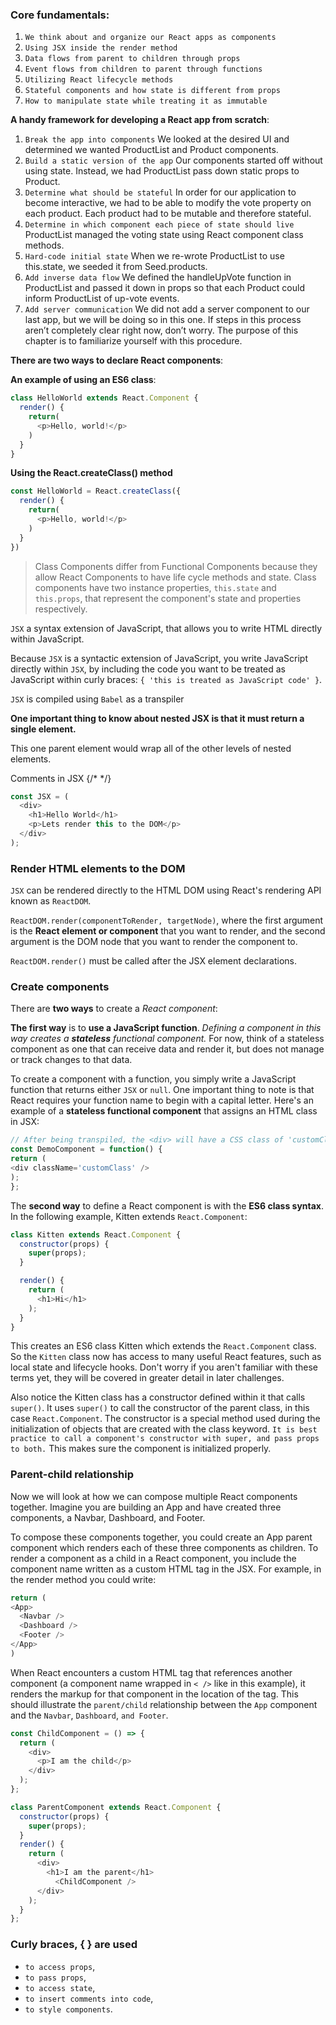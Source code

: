 
### Core fundamentals:
1. `We think about and organize our React apps as components`
2. `Using JSX inside the render method`
3. `Data flows from parent to children through props`
4. `Event flows from children to parent through functions`
5. `Utilizing React lifecycle methods`
6. `Stateful components and how state is different from props` 
7. `How to manipulate state while treating it as immutable`

**A handy framework for developing a React app from scratch**:
1. `Break the app into components`
We looked at the desired UI and determined we wanted ProductList and Product components.
2. `Build a static version of the app`
Our components started off without using state. Instead, we had ProductList pass down static props to Product.
3. `Determine what should be stateful`
In order for our application to become interactive, we had to be able to modify the vote property on each product. Each product had to be mutable and therefore stateful.
4. `Determine in which component each piece of state should live`
ProductList managed the voting state using React component class methods.
5. `Hard-code initial state`
When we re-wrote ProductList to use this.state, we seeded it from Seed.products.
6. `Add inverse data flow`
We defined the handleUpVote function in ProductList and passed it down in props so that each Product could inform ProductList of up-vote events.
7. `Add server communication`
We did not add a server component to our last app, but we will be doing so in this one.
If steps in this process aren’t completely clear right now, don’t worry. The purpose of this chapter is to familiarize yourself with this procedure.

**There are two ways to declare React components**: 

**An example of using an ES6 class**:
```js
class HelloWorld extends React.Component { 
  render() { 
    return(
      <p>Hello, world!</p>
    ) 
  }
}
```
**Using the React.createClass() method**
```js
const HelloWorld = React.createClass({ 
  render() {
    return(
      <p>Hello, world!</p>
    ) 
  }
})
```

> Class Components differ from Functional Components because they allow React Components to have life cycle methods and state.
Class components have two instance properties, `this.state` and `this.props`, that represent the component's state and  properties respectively.

`JSX` a syntax extension of JavaScript, that allows you to write HTML directly within JavaScript.

Because `JSX` is a syntactic extension of JavaScript, you write JavaScript directly within `JSX`, by including the code you want to be treated as JavaScript within curly braces: `{ 'this is treated as JavaScript code' }`. 

`JSX` is compiled using `Babel` as a transpiler

**One important thing to know about nested JSX is that it must return a single element.**

This one parent element would wrap all of the other levels of nested elements.

Comments in JSX {/* */} 
```js
const JSX = (
  <div>
    <h1>Hello World</h1>
    <p>Lets render this to the DOM</p>
  </div>
);
```

### Render HTML elements to the DOM

`JSX` can be rendered directly to the HTML DOM using React's rendering API known as `ReactDOM`.

`ReactDOM.render(componentToRender, targetNode)`, where the first argument is the **React element or component** that you want to render, and the second argument is the DOM node that you want to render the component to.

`ReactDOM.render()` must be called after the JSX element declarations.

### Create components

There are **two ways** to create a *React component*:

**The first way** is to **use a JavaScript function**. 
*Defining a component in this way creates a **stateless** functional component.* For now, think of a stateless component as one that can receive data and render it, but does not manage or track changes to that data. 

To create a component with a function, you simply write a JavaScript function that returns either `JSX` or `null`. One important thing to note is that React requires your function name to begin with a capital letter. Here's an example of a **stateless functional component** that assigns an HTML class in JSX:

```js
// After being transpiled, the <div> will have a CSS class of 'customClass'
const DemoComponent = function() {
return (
<div className='customClass' />
);
};
```

The **second way** to define a React component is with the **ES6 class syntax**. In the following example, Kitten extends `React.Component`:

```js
class Kitten extends React.Component {
  constructor(props) {
    super(props);
  }

  render() {
    return (
      <h1>Hi</h1>
    );
  }
}
```

This creates an ES6 class Kitten which extends the `React.Component` class. So the `Kitten` class now has access to many useful React features, such as local state and lifecycle hooks. Don't worry if you aren't familiar with these terms yet, they will be covered in greater detail in later challenges.

Also notice the Kitten class has a constructor defined within it that calls `super()`. It uses `super()` to call the constructor of the parent class, in this case `React.Component`. The constructor is a special method used during the initialization of objects that are created with the class keyword. `It is best practice to call a component's constructor with super, and pass props to both.` This makes sure the component is initialized properly. 

### Parent-child relationship

Now we will look at how we can compose multiple React components together. Imagine you are building an App and have created three components, a Navbar, Dashboard, and Footer.

To compose these components together, you could create an App parent component which renders each of these three components as children. To render a component as a child in a React component, you include the component name written as a custom HTML tag in the JSX. For example, in the render method you could write:

```js
return (
<App>
  <Navbar />
  <Dashboard />
  <Footer />
</App>
)
```

When React encounters a custom HTML tag that references another component (a component name wrapped in `< />` like in this example), it renders the markup for that component in the location of the tag. This should illustrate the `parent/child` relationship between the `App` component and the `Navbar`, `Dashboard`, `and Footer`.

```js
const ChildComponent = () => {
  return (
    <div>
      <p>I am the child</p>
    </div>
  );
};

class ParentComponent extends React.Component {
  constructor(props) {
    super(props);
  }
  render() {
    return (
      <div>
        <h1>I am the parent</h1> 
          <ChildComponent />
      </div>
    );
  }
};
```


### Curly braces, { } are used
  + `to access props`,
  + `to pass props`, 
  + `to access state`, 
  + `to insert comments into code`,
  + `to style components`.




